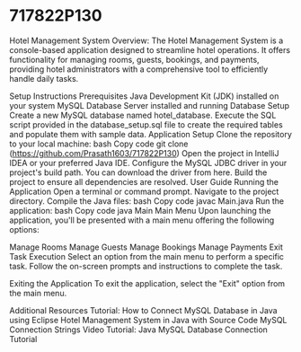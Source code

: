 # 717822P130
Hotel Management System
Overview:
The Hotel Management System is a console-based application designed to streamline hotel operations. It offers functionality for managing rooms, guests, bookings, and payments, providing hotel administrators with a comprehensive tool to efficiently handle daily tasks.

Setup Instructions
Prerequisites
Java Development Kit (JDK) installed on your system
MySQL Database Server installed and running
Database Setup
Create a new MySQL database named hotel_database.
Execute the SQL script provided in the database_setup.sql file to create the required tables and populate them with sample data.
Application Setup
Clone the repository to your local machine:
bash
Copy code
git clone (https://github.com/Prasath1603/717822P130)
Open the project in IntelliJ IDEA or your preferred Java IDE.
Configure the MySQL JDBC driver in your project's build path. You can download the driver from here.
Build the project to ensure all dependencies are resolved.
User Guide
Running the Application
Open a terminal or command prompt.
Navigate to the project directory.
Compile the Java files:
bash
Copy code
javac Main.java
Run the application:
bash
Copy code
java Main
Main Menu
Upon launching the application, you'll be presented with a main menu offering the following options:

Manage Rooms
Manage Guests
Manage Bookings
Manage Payments
Exit
Task Execution
Select an option from the main menu to perform a specific task. Follow the on-screen prompts and instructions to complete the task.

Exiting the Application
To exit the application, select the "Exit" option from the main menu.

Additional Resources
Tutorial: How to Connect MySQL Database in Java using Eclipse
Hotel Management System in Java with Source Code
MySQL Connection Strings
Video Tutorial: Java MySQL Database Connection Tutorial
